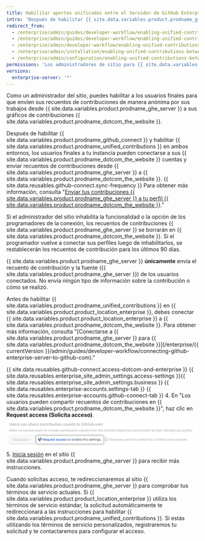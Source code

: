 ```yaml
---
title: Habilitar aportes unificados entre el Servidor de GitHub Enterprise y GitHub.com
intro: 'Después de habilitar {{ site.data.variables.product.prodname_github_connect }}, puedes permitir {{ site.data.variables.product.prodname_ghe_cloud }} que los miembros destaquen su trabajo en {{ site.data.variables.product.prodname_ghe_server }} al enviar los recuentos de contribuciones a sus {{ site.data.variables.product.prodname_dotcom_the_website }} perfiles.'
redirect_from:
  - /enterprise/admin/guides/developer-workflow/enabling-unified-contributions-between-github-enterprise-and-github-com/
  - /enterprise/admin/guides/developer-workflow/enabling-unified-contributions-between-github-enterprise-server-and-github-com/
  - /enterprise/admin/developer-workflow/enabling-unified-contributions-between-github-enterprise-server-and-githubcom/
  - /enterprise/admin/installation/enabling-unified-contributions-between-github-enterprise-server-and-githubcom
  - /enterprise/admin/configuration/enabling-unified-contributions-between-github-enterprise-server-and-githubcom
permissions: 'Los administradores de sitio para {{ site.data.variables.product.prodname_ghe_server }} que también sean dueños de la cuenta organizacional o empresarial conectada de {{ site.data.variables.product.prodname_ghe_cloud }} pueden habilitar las contribuciones unificadas entre {{ site.data.variables.product.prodname_ghe_server }} y {{ site.data.variables.product.prodname_dotcom_the_website }}.'
versions:
  enterprise-server: '*'
---
```


Como un administrador del sitio, puedes habilitar a los usuarios finales para que envíen sus recuentos de contribuciones de manera anónima por sus trabajos desde {{ site.data.variables.product.prodname_ghe_server }} a sus gráficos de contribuciones {{ site.data.variables.product.prodname_dotcom_the_website }}.

Después de habilitar {{ site.data.variables.product.prodname_github_connect }} y habilitar {{ site.data.variables.product.prodname_unified_contributions }} en ambos entornos, los usuarios finales a tu instancia pueden conectarse a sus {{ site.data.variables.product.prodname_dotcom_the_website }} cuentas y enviar recuentos de contribuciones desde {{ site.data.variables.product.prodname_ghe_server }} a {{ site.data.variables.product.prodname_dotcom_the_website }}. {{ site.data.reusables.github-connect.sync-frequency }} Para obtener más información, consulta "[Enviar tus contribuciones {{ site.data.variables.product.prodname_ghe_server }} a tu perfil {{ site.data.variables.product.prodname_dotcom_the_website }}](/articles/sending-your-github-enterprise-server-contributions-to-your-github-com-profile/)."

Si el administrador del sitio inhabilita la funcionalidad o la opción de los programadores de la conexión, los recuentos de contribuciones {{ site.data.variables.product.prodname_ghe_server }} se borrarán en {{ site.data.variables.product.prodname_dotcom_the_website }}. Si el programador vuelve a conectar sus perfiles luego de inhabilitarlos, se restablecerán los recuentos de contribución para los últimos 90 días.

{{ site.data.variables.product.prodname_ghe_server }} **únicamente** envía el recuento de contribución y la fuente ({{ site.data.variables.product.prodname_ghe_server }}) de los usuarios conectados. No envía ningún tipo de información sobre la contribución o cómo se realizó.

Antes de habilitar {{ site.data.variables.product.prodname_unified_contributions }} en {{ site.data.variables.product.product_location_enterprise }}, debes conectar {{ site.data.variables.product.product_location_enterprise }} a {{ site.data.variables.product.prodname_dotcom_the_website }}. Para obtener más información, consulta "[Conectarse a {{ site.data.variables.product.prodname_ghe_server }} para {{ site.data.variables.product.prodname_dotcom_the_website }}](/enterprise/{{ currentVersion }}/admin/guides/developer-workflow/connecting-github-enterprise-server-to-github-com)."

{{ site.data.reusables.github-connect.access-dotcom-and-enterprise }}
{{ site.data.reusables.enterprise_site_admin_settings.access-settings }}{{ site.data.reusables.enterprise_site_admin_settings.business }}
{{ site.data.reusables.enterprise-accounts.settings-tab }}
{{ site.data.reusables.enterprise-accounts.github-connect-tab }}
4. En "Los usuarios pueden compartir recuentos de contribuciones en {{ site.data.variables.product.prodname_dotcom_the_website }}", haz clic en **Request access (Solicita acceso)**. ![Solicitud para acceder a la opción de contribuciones unificadas](/assets/images/enterprise/site-admin-settings/dotcom-ghe-connection-request-access.png)
5. [Inicia sesión](https://enterprise.github.com/login) en el sitio {{ site.data.variables.product.prodname_ghe_server }} para recibir más instrucciones.

Cuando solicitas acceso, te redireccionaremos al sitio {{ site.data.variables.product.prodname_ghe_server }} para comprobar tus términos de servicio actuales. Si {{ site.data.variables.product.product_location_enterprise }} utiliza los términos de servicio estándar, la solicitud automáticamente te redireccionará a las instrucciones para habilitar {{ site.data.variables.product.prodname_unified_contributions }}. Si estás utilizando los términos de servicio personalizados, registraremos tu solicitud y te contactaremos para configurar el acceso.
